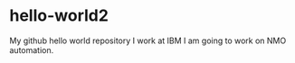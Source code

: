 # hello-world2
My github hello world repository
I work at IBM
I am going to work on NMO automation.
